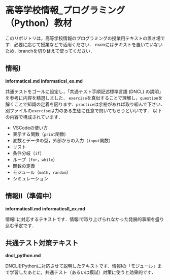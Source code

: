 # 高等学校情報_プログラミング（Python）教材

このリポジトリは，高等学校情報のプログラミングの授業用テキストの置き場です．必要に応じて授業などで活用ください．
mainにはテキストを置いていないため，branchを切り替えて使ってください．

## 情報I
**informaticsI.md**
**informaticsI_ex.md**

共通テストをゴールに設定し，「共通テスト手順記述標準言語 (DNCL) の説明」を参考に内容を精選しました．
`exercise`を真似することで理解し，`question`を解くことで知識の定着を図ります．`practice`は余裕があれば取り組んで下さい．
別ファイルの`exercise`は力のある生徒に任意で問いてもらうといいです．
以下の内容で構成されています．

- VSCodeの使い方
- 表示する関数（`print`関数)
- 変数とデータの型，外部からの入力（`input`関数） 
- リスト
- 条件分岐（`if`）
- ループ（`for`，`while`）
- 関数の定義
- モジュール（`math`，`random`）
- シミュレーション


## 情報II（準備中）
**informaticsII.md**
**informaticsII_ex.md**

情報IIに対応するテキストです．情報Iで取り上げられなかった発展的事項を盛り込む予定です．

## 共通テスト対策テキスト
  **dncl_python.md**

DNCLをPythonに対応させて説明したテキストです．情報Iの「モジュール」まで学習したあとに，共通テスト（あるいは模試）対策に使うと効果的です．
